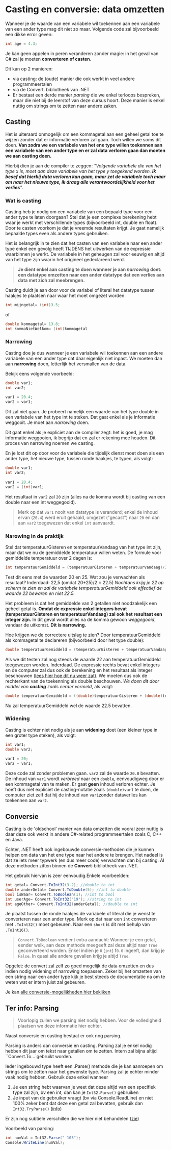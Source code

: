 # Casting en conversie: data omzetten
Wanneer je de waarde van een variabele wil toekennen aan een variabele van een ander type mag dit niet zo maar. 
Volgende code zal bijvoorbeeld een dikke error geven:

```csharp
int age = 4.3;
```

Je kan geen appelen in peren veranderen zonder magie: in het geval van C# zal je moeten **converteren of casten**. 

Dit kan op 2 manieren:
* via casting: de (oude) manier die ook werkt in veel andere programmeertalen
* via de Convert. bibliotheek van .NET
* Er bestaat een derde manier *parsing* die we enkel terloops bespreken, maar die niet bij de leerstof van deze cursus hoort. Deze manier is enkel nuttig om strings om te zetten naar andere zaken.


## Casting
Het is uiteraard onmogelijk om een kommagetal aan een geheel getal toe te wijzen zonder dat er informatie verloren zal gaan. Toch willen we soms dit doen. **Van zodra we een variabele van het ene type willen toekennen aan een variabele van een ander type en er zal data verloren gaan dan moeten we aan casting doen.**

Hierbij dien je aan de compiler te zeggen: *"Volgende variabele die van het type x is, moet aan deze variabele van het type y toegekend worden. **Ik besef dat hierbij data verloren kan gaan, maar zet de variabele toch maar om naar het nieuwe type, ik draag alle verantwoordelijkheid voor het verlies**"*.


### Wat is casting
Casting heb je nodig om een variabele van een bepaald type voor een ander type te laten doorgaan? Stel dat je een complexe berekening hebt waar je werkt met verschillende types (bijvoorbeeld int, double en float). Door te casten voorkom je dat je vreemde resultaten krijgt. Je gaat namelijk bepaalde types even als andere types gebruiken.

Het is belangrijk in te zien dat het casten van een variabele naar een ander type enkel een gevolg heeft TIJDENS het uitwerken van de expressie waarbinnen je werkt. De variabele in het geheugen zal voor eeuwig en altijd van het type zijn waarin het origineel gedeclareerd werd.

> **Je dient enkel aan casting te doen wanneer je aan *narrowing* doet: een datatype omzetten naar een ander datatype dat een verlies aan data met zich zal meebrengen.**

Casting duidt je aan door voor de variabel of literal het datatype tussen haakjes te plaatsen naar waar het moet omgezet worden:

```csharp
int mijngetal= (int)3.5;
```

of

```csharp
double kommagetal= 13.8;
int kommaNietWelkom= (int)kommagetal
```

### Narrowing
Casting doe je dus wanneer je een variabele wil toekennen aan een andere variabele van een ander type dat daar eigenlijk niet inpast. We moeten dan aan **narrowing** doen, letterlijk het versmallen van de data.

Bekijk eens volgende voorbeeld:

```csharp
double var1;
int var2;
 
var1 = 20.4;
var2 = var1;
```

Dit zal niet gaan. Je probeert namelijk een waarde van het type double in een variabele van het type int te steken. Dat gaat enkel als je informatie weggooit. Je moet aan *narrowing* doen.

Dit gaat enkel als je expliciet aan de compiler zegt: het is goed, je mag informatie weggooien, ik begrijp dat en zal er rekening mee houden. Dit proces van narrowing noemen we casting.

En je lost dit op door voor de variabele die tijdelijk dienst moet doen als een ander type, het nieuwe type, tussen ronde haakjes, te typen, als volgt:

```csharp
double var1;
int var2;
 
var1 = 20.4;
var2 = (int)var1;
```
Het resultaat in `var2` zal `20` zijn (alles na de komma wordt bij casting van een double naar een int weggegooid). 
>Merk op dat `var1` nooit van datatype is veranderd; enkel de inhoud ervan (`20.4`) werd eruit gehaald, omgezet ("gecast") naar `20` en dan aan ``var2`` toegewezen dat enkel `int` aanvaardt.

### Narowing in de praktijk

Stel dat temperatuurGisteren en temperatuurVandaag van het type int zijn, maar dat we nu de gemiddelde temperatuur willen weten. De formule voor gemiddelde temperatuur over 2 dagen is:

```csharp
int temperatuurGemiddeld = (temperatuurGisteren + temperatuurVandaag)/2;
```
Test dit eens met de waarden 20 en 25. Wat zou je verwachten als resultaat? Inderdaad: 22,5 (omdat 20+25)/2 = 22.5) *Nochtans krijg je 22 op scherm te zien en zal de variabele temperatuurGemiddeld ook effectief de waarde 22 bewaren en niet 22.5.*

Het probleem is dat het gemiddelde van 2 getallen niet noodzakelijk een geheel getal is. **Omdat de expressie enkel integers bevat (temperatuurGisteren en temperatuurVandaag) zal ook het resultaat een integer zijn.** In dit geval wordt alles na de komma gewoon *weggegooid*, vandaar de uitkomst. **Dit is narrowing.**

Hoe krijgen we de correctere uitslag te zien? Door temperatuurGemiddeld als kommagetal te declareren (bijvoorbeeld door het type double):

```csharp
double temperatuurGemiddeld = (temperatuurGisteren + temperatuurVandaag)/2;
```

Als we dit testen zal nog steeds de waarde 22 aan temperatuurGemiddeld toegewezen worden. Inderdaad. De expressie rechts bevat enkel integers en de computer zal dus ook de berekening en het resultaat als integer beschouwen ([lees hier hoe dit nu weer zat](../1_csharpbasics/2_expressies.md)). We moeten dus ook de rechterkant van de toekenning als double beschouwen. *We doen dit door middel van **casting** zoals eerder vermeld*, als volgt:

```csharp
double temperatuurGemiddeld = ((double)temperatuurGisteren + (double)temperatuurVandaag)/2;
```
Nu zal temperatuurGemiddeld wel de waarde 22.5 bevatten.

### Widening
Casting is echter  niet nodig als je aan **widening** doet (een kleiner type in een groter type steken), als volgt:

```csharp
int var1;
double var2;
 
var1 = 20;
var2 = var1;
```

Deze code zal zonder problemen gaan. `var2` zal de waarde `20.0` bevatten. De inhoud van `var1` wordt *verbreed* naar een `double`, eenvoudigweg door er een kommagetal van te maken. Er gaat **geen** inhoud verloren echter. Je hoeft dus niet expliciet de casting-notatie zoals ``(double)var1`` te doen, de computer ziet zelf dat hij de inhoud van ``var1``zonder dataverlies kan toekennen aan ``var2``.

## Conversie
Casting is de 'oldschool' manier van data omzetten die vooral zeer nuttig is daar deze ook werkt in andere C#-related programmeertalen zoals C, C++ en Java. 

Echter, .NET heeft ook  ingebouwde conversie-methoden die je kunnen helpen om data van het ene type naar het andere te brengen. Het nadeel is dat ze iets meer typwerk (en dus meer code) verwachten dan bij casting. 
Al deze methoden zitten binnen de **Convert**-bibliotheek van .NET.

Het gebruik hiervan is zeer eenvoudig.Enkele voorbeelden:

```csharp
int getal= Convert.ToInt32(3.2); //double to int
double anderGetal= Convert.ToDouble(5); //int to double
bool isWaar= Convert.ToBoolean(1); //int to bool
int userAge= Convert.ToInt32("19"); //string to int
int ageOther= Convert.ToInt32(anderGetal); //double to int
```
 Je plaatst tussen de ronde haakjes de variabele of literal die je wenst te converteren naar een ander type. Merk op dat naar een `int`  converteren met ``.ToInt32()`` moet gebeuren. Naar een ``short`` is dit met behulp van ``.ToInt16()``.
 
 > ``Convert.ToBoolean`` verdient extra aandacht: Wanneer je een getal, eender welk, aan deze methode meegeeft zal deze altijd naar ``True`` geconverteerd worden.  Enkel indien je ``0`` (``int``) f``0.0`` ingeeft, dan krijg je ``False``. In quasi alle andere gevallen krijg je altijd ``True``.

Opgelet: de convert zal zelf zo goed mogelijk de data omzetten en dus indien nodig widening of narrowing toepassen. Zeker bij het omzetten van een string naar een ander type kijk je best steeds de documentatie na om te weten wat er intern juist zal gebeuren.

Je kan [alle conversie-mogelijkheden hier bekijken](https://msdn.microsoft.com/en-us/library/system.convert.aspx)

## Ter info: Parsing
>Voorlopig zullen we parsing niet nodig hebben. Voor de volledigheid plaatsen we deze informatie hier echter.

Naast conversie en casting bestaat er ook nog parsing.

Parsing is anders dan conversie en casting. Parsing zal je enkel nodig hebben dit jaar om tekst naar getallen om te zetten. Intern zal bijna altijd ``Convert.To...`gebruikt worden.

Ieder ingebouwd type heeft  een .Parse() methode die je kan aanroepen om strings om te zetten naar het gewenste type. Parsing zal je echter minder vaak nodig hebben. Gebruik deze enkel wanneer

1. Je een string hebt waarvan je weet dat deze altijd van een specifiek type zal zijn, bv een int, dan kan je ``Int32.Parse()`` gebruiken 
2. Je input van de gebruiker vraagt (bv via Console.ReadLine) en niet 100% zeker bent dat deze een getal zal bevatten, gebruik dan ``Int32.TryParse()`` ([info](https://msdn.microsoft.com/en-us/library/f02979c7.aspx))

Er zijn nog subtiele verschillen die we hier niet behandelen ([zie](https://stackoverflow.com/questions/199470/whats-the-main-difference-between-int-parse-and-convert-toint32))

Voorbeeld van parsing:
```csharp
int numVal = Int32.Parse("-105");
Console.WriteLine(numVal);
```

